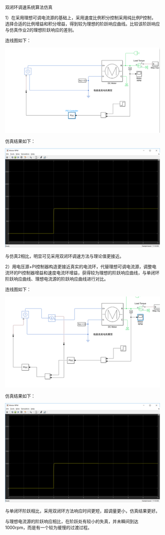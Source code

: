 双闭环调速系统算法仿真

1）在采用理想可调电流源的基础上，采用速度比例积分控制采用纯比例P控制，选择合适的比例增益和积分增益，得到较为理想的阶跃响应曲线。比较该阶跃响应与仿真作业2的理想阶跃响应的差别。

连线图如下：

![image](https://github.com/19xp98/homework/blob/master/U201615654/%E4%BB%BF%E7%9C%9F%E4%BD%9C%E4%B8%9A3-%E7%9B%B4%E6%B5%81%E5%8F%8C%E9%97%AD%E7%8E%AF%E8%B0%83%E9%80%9F/1.%E7%94%B5%E8%B7%AF.png)

仿真结果如下：

![image](https://github.com/19xp98/homework/blob/master/U201615654/%E4%BB%BF%E7%9C%9F%E4%BD%9C%E4%B8%9A3-%E7%9B%B4%E6%B5%81%E5%8F%8C%E9%97%AD%E7%8E%AF%E8%B0%83%E9%80%9F/1.%E7%BB%93%E6%9E%9C.png)

与仿真2相比，明显可见采用双闭环调速方法与理论值更接近。


2）用电压源+PI控制器构造更接近真实的电流环，代替理想可调电流源，调整电流环的PI控制器增益和速度电流环增益，获得较为理想的阶跃响应曲线，与单闭环阶跃响应曲线、理想电流源的阶跃响应曲线进行对比。

连线图如下：

![image](https://github.com/19xp98/homework/blob/master/U201615654/%E4%BB%BF%E7%9C%9F%E4%BD%9C%E4%B8%9A3-%E7%9B%B4%E6%B5%81%E5%8F%8C%E9%97%AD%E7%8E%AF%E8%B0%83%E9%80%9F/2.dianlutu.png)

仿真结果如下：

![image](https://github.com/19xp98/homework/blob/master/U201615654/%E4%BB%BF%E7%9C%9F%E4%BD%9C%E4%B8%9A3-%E7%9B%B4%E6%B5%81%E5%8F%8C%E9%97%AD%E7%8E%AF%E8%B0%83%E9%80%9F/2.%E7%BB%93%E6%9E%9C.png)

与单闭环阶跃相比，采用双闭环方法响应时间更短，超调量更小，仿真结果更好。

与理想电流源的阶跃响应相比，在阶跃处有较小的失真，并未瞬间到达1000rpm，而是有一个较为缓慢的过渡过程。
